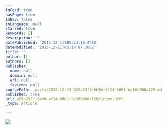 ```yaml
---
inFeed: true
hasPage: true
inNav: false
inLanguage: null
starred: true
keywords: []
description: ''
datePublished: '2015-12-11T05:14:16.448Z'
dateModified: '2015-12-11T05:14:07.306Z'
title: ''
author: []
authors: []
publisher:
  name: null
  domain: null
  url: null
  favicon: null
sourcePath: _posts/2015-12-11-425a23ff-6b9d-4f14-b801-bc16b060a129.md
published: true
url: 425a23ff-6b9d-4f14-b801-bc16b060a129/index.html
_type: Article

---
```

![](https://s3-us-west-2.amazonaws.com/the-grid-img/p/f2a326eedf7778bd8b09a3a6d65df4d291de7aa3.png)